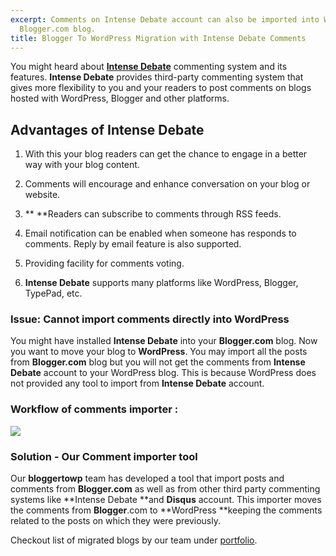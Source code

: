 ```yaml
---
excerpt: Comments on Intense Debate account can also be imported into WordPress from
  Blogger.com blog.
title: Blogger To WordPress Migration with Intense Debate Comments
---
```


You might heard about [**Intense Debate**](http://intensedebate.com/) commenting system and its features. **Intense Debate** provides third-party commenting system that gives more flexibility to you and your readers to post comments on blogs hosted with WordPress, Blogger and other platforms.


## Advantages of Intense Debate





	
  1. With this your blog readers can get the chance to engage in a better way with your blog content.

	
  2. Comments will encourage and enhance conversation on your blog or website.

	
  3. ** **Readers can subscribe to comments through RSS feeds.

	
  4. Email notification can be enabled when someone has responds to comments. Reply by email feature is also supported.

	
  5. Providing facility for comments voting.

	
  6. **Intense Debate** supports many platforms like WordPress, Blogger, TypePad, etc.





### Issue: Cannot import comments directly into WordPress


You might have installed **Intense Debate** into your **Blogger.com** blog. Now you want to move your blog to **WordPress**. You may import all the posts from **Blogger.com** blog but you will not get the comments from **Intense Debate** account to your WordPress blog. This is because WordPress does not provided any tool to import from **Intense Debate** account.


### Workflow of comments importer :


[![](https://rtcamp.com/wp-content/uploads/2010/08/intense-debate-comments2.png)](https://rtcamp.com/wp-content/uploads/2010/08/intense-debate-comments2.png)


### Solution - Our Comment importer tool


Our **bloggertowp** team has developed a tool that import posts and comments from **Blogger.com** as well as from other third party commenting systems like **Intense Debate **and **Disqus** account. This importer moves the comments from **Blogger**.com to **WordPress **keeping the comments related to the posts on which they were previously.

Checkout list of migrated blogs by our team under [portfolio](http://bloggertowp.org/portfolio/).
